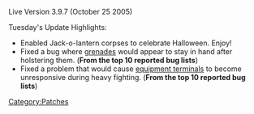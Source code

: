 Live Version 3.9.7 (October 25 2005)

Tuesday's Update Highlights:

- Enabled Jack-o-lantern corpses to celebrate Halloween. Enjoy!
- Fixed a bug where [grenades](grenade.md) would appear to
  stay in hand after holstering them. (**From the top 10 reported bug
  lists**)
- Fixed a problem that would cause [equipment
  terminals](equipment_terminal.md) to become unresponsive
  during heavy fighting. (**From the top 10 reported bug lists**)

[Category:Patches](Category:Patches.md)
